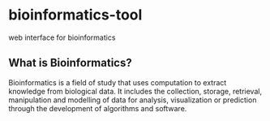 # bioinformatics-tool
web interface for bioinformatics

## What is Bioinformatics?
Bioinformatics is a field of study that uses computation to extract knowledge from biological data. It includes the collection, storage, retrieval, manipulation and modelling of data for analysis, visualization or prediction through the development of algorithms and software.


